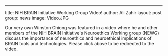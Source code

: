 ---
title: NIH BRAIN Initiative Working Group Video!
author: Ali Zahir
layout: post
group: news
image: Video.JPG

Our very own Winston Chiong was featured in a video where he and other members of the NIH BRAIN Initiative's Neuroethics Working group (NEWG)
discuss the importance of neuroethics and neuroethical implications of BRAIN tools and technologies. Please click above to be redirected to the video.
